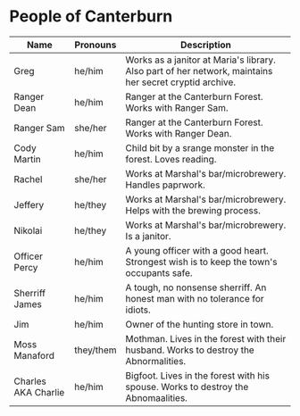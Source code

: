# People of Canterburn

Name | Pronouns | Description
------------ | ------------- | -------------
Greg | he/him | Works as a janitor at Maria's library. Also part of her network, maintains her secret cryptid archive.
Ranger Dean | he/him | Ranger at the Canterburn Forest. Works with Ranger Sam.
Ranger Sam | she/her | Ranger at the Canterburn Forest. Works with Ranger Dean.
Cody Martin | he/him | Child bit by a srange monster in the forest. Loves reading.
Rachel | she/her | Works at Marshal's bar/microbrewery. Handles paprwork.
Jeffery | he/they | Works at Marshal's bar/microbrewery. Helps with the brewing process.
Nikolai | he/they | Works at Marshal's bar/microbrewery. Is a janitor.
Officer Percy | he/him | A young officer with a good heart. Strongest wish is to keep the town's occupants safe.
Sherriff James | he/him | A tough, no nonsense sherriff. An honest man with no tolerance for idiots.
Jim | he/him | Owner of the hunting store in town.
Moss Manaford | they/them | Mothman. Lives in the forest with their husband. Works to destroy the Abnormalities.
Charles AKA Charlie | he/him | Bigfoot. Lives in the forest with his spouse. Works to destroy the Abnomaalities.

